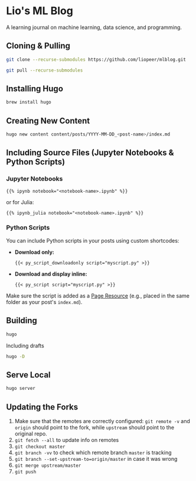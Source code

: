 # Lio's ML Blog
A learning journal on machine learning, data science, and programming.
## Cloning & Pulling
```bash
git clone --recurse-submodules https://github.com/liopeer/mlblog.git
```
```bash
git pull --recurse-submodules
```

## Installing Hugo
```bash
brew install hugo
```

## Creating New Content
```bash
hugo new content content/posts/YYYY-MM-DD_<post-name>/index.md
```

## Including Source Files (Jupyter Notebooks & Python Scripts)

### Jupyter Notebooks

```hugo
{{% ipynb notebook="<notebook-name>.ipynb" %}}
```
or for Julia:
```hugo
{{% ipynb_julia notebook="<notebook-name>.ipynb" %}}
```

### Python Scripts

You can include Python scripts in your posts using custom shortcodes:

- **Download only:**
  ```hugo
  {{< py_script_downloadonly script="myscript.py" >}}
  ```

- **Download and display inline:**
  ```hugo
  {{< py_script script="myscript.py" >}}
  ```

Make sure the script is added as a [Page Resource](https://gohugo.io/content-management/page-resources/) (e.g., placed in the same folder as your post's `index.md`).

## Building
```bash
hugo
```
Including drafts
```bash
hugo -D
```

## Serve Local
```bash
hugo server
```

## Updating the Forks
1. Make sure that the remotes are correctly configured: `git remote -v` and `origin` should point to the fork, while `upstream` should point to the original repo.
2. `git fetch --all` to update info on remotes
3. `git checkout master`
4. `git branch -vv` to check which remote branch `master` is tracking
5. `git branch --set-upstream-to=origin/master` in case it was wrong
6. `git merge upstream/master`
7. `git push`